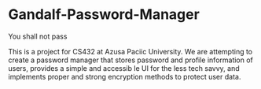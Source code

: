 # Gandalf-Password-Manager
You shall not pass

This is a project for CS432 at Azusa Paciic University. We are attempting to create a password manager that stores password and profile information of users, provides a simple and accessib le UI for the less tech savvy, and implements proper and strong encryption methods to protect user data.

